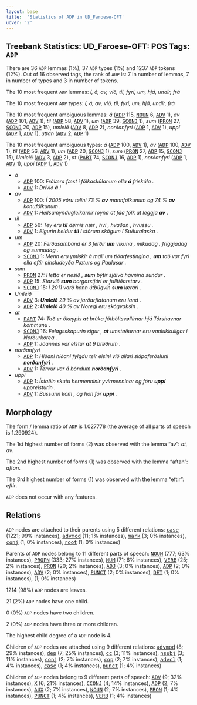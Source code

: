 ```yaml
---
layout: base
title:  'Statistics of ADP in UD_Faroese-OFT'
udver: '2'
---
```


## Treebank Statistics: UD_Faroese-OFT: POS Tags: `ADP`

There are 36 `ADP` lemmas (1%), 37 `ADP` types (1%) and 1237 `ADP` tokens (12%).
Out of 16 observed tags, the rank of `ADP` is: 7 in number of lemmas, 7 in number of types and 3 in number of tokens.

The 10 most frequent `ADP` lemmas: <em>í, á, av, við, til, fyri, um, hjá, undir, frá</em>

The 10 most frequent `ADP` types:  <em>í, á, av, við, til, fyri, um, hjá, undir, frá</em>

The 10 most frequent ambiguous lemmas: <em>á</em> (<tt><a href="fo_oft-pos-ADP.html">ADP</a></tt> 115, <tt><a href="fo_oft-pos-NOUN.html">NOUN</a></tt> 6, <tt><a href="fo_oft-pos-ADV.html">ADV</a></tt> 1), <em>av</em> (<tt><a href="fo_oft-pos-ADP.html">ADP</a></tt> 101, <tt><a href="fo_oft-pos-ADV.html">ADV</a></tt> 1), <em>til</em> (<tt><a href="fo_oft-pos-ADP.html">ADP</a></tt> 58, <tt><a href="fo_oft-pos-ADV.html">ADV</a></tt> 1), <em>um</em> (<tt><a href="fo_oft-pos-ADP.html">ADP</a></tt> 39, <tt><a href="fo_oft-pos-SCONJ.html">SCONJ</a></tt> 1), <em>sum</em> (<tt><a href="fo_oft-pos-PRON.html">PRON</a></tt> 27, <tt><a href="fo_oft-pos-SCONJ.html">SCONJ</a></tt> 20, <tt><a href="fo_oft-pos-ADP.html">ADP</a></tt> 15), <em>umleið</em> (<tt><a href="fo_oft-pos-ADV.html">ADV</a></tt> 8, <tt><a href="fo_oft-pos-ADP.html">ADP</a></tt> 2), <em>norðanfyri</em> (<tt><a href="fo_oft-pos-ADP.html">ADP</a></tt> 1, <tt><a href="fo_oft-pos-ADV.html">ADV</a></tt> 1), <em>uppí</em> (<tt><a href="fo_oft-pos-ADP.html">ADP</a></tt> 1, <tt><a href="fo_oft-pos-ADV.html">ADV</a></tt> 1), <em>uttan</em> (<tt><a href="fo_oft-pos-ADV.html">ADV</a></tt> 2, <tt><a href="fo_oft-pos-ADP.html">ADP</a></tt> 1)

The 10 most frequent ambiguous types:  <em>á</em> (<tt><a href="fo_oft-pos-ADP.html">ADP</a></tt> 100, <tt><a href="fo_oft-pos-ADV.html">ADV</a></tt> 1), <em>av</em> (<tt><a href="fo_oft-pos-ADP.html">ADP</a></tt> 100, <tt><a href="fo_oft-pos-ADV.html">ADV</a></tt> 1), <em>til</em> (<tt><a href="fo_oft-pos-ADP.html">ADP</a></tt> 56, <tt><a href="fo_oft-pos-ADV.html">ADV</a></tt> 1), <em>um</em> (<tt><a href="fo_oft-pos-ADP.html">ADP</a></tt> 20, <tt><a href="fo_oft-pos-SCONJ.html">SCONJ</a></tt> 1), <em>sum</em> (<tt><a href="fo_oft-pos-PRON.html">PRON</a></tt> 27, <tt><a href="fo_oft-pos-ADP.html">ADP</a></tt> 15, <tt><a href="fo_oft-pos-SCONJ.html">SCONJ</a></tt> 15), <em>Umleið</em> (<tt><a href="fo_oft-pos-ADV.html">ADV</a></tt> 3, <tt><a href="fo_oft-pos-ADP.html">ADP</a></tt> 2), <em>at</em> (<tt><a href="fo_oft-pos-PART.html">PART</a></tt> 74, <tt><a href="fo_oft-pos-SCONJ.html">SCONJ</a></tt> 16, <tt><a href="fo_oft-pos-ADP.html">ADP</a></tt> 1), <em>norðanfyri</em> (<tt><a href="fo_oft-pos-ADP.html">ADP</a></tt> 1, <tt><a href="fo_oft-pos-ADV.html">ADV</a></tt> 1), <em>uppí</em> (<tt><a href="fo_oft-pos-ADP.html">ADP</a></tt> 1, <tt><a href="fo_oft-pos-ADV.html">ADV</a></tt> 1)


* <em>á</em>
  * <tt><a href="fo_oft-pos-ADP.html">ADP</a></tt> 100: <em>Frálæra fæst í fólkaskúlanum ella <b>á</b> frískúla .</em>
  * <tt><a href="fo_oft-pos-ADV.html">ADV</a></tt> 1: <em>Drívið <b>á</b> !</em>
* <em>av</em>
  * <tt><a href="fo_oft-pos-ADP.html">ADP</a></tt> 100: <em>Í 2005 vóru tølini 73 % <b>av</b> mannfólkunum og 74 % <b>av</b> konufólkunum .</em>
  * <tt><a href="fo_oft-pos-ADV.html">ADV</a></tt> 1: <em>Heilsumyndugleikarnir royna at fáa fólk at leggja <b>av</b> .</em>
* <em>til</em>
  * <tt><a href="fo_oft-pos-ADP.html">ADP</a></tt> 56: <em>Tey eru <b>til</b> dømis nær , hví , hvaðan , hvussu .</em>
  * <tt><a href="fo_oft-pos-ADV.html">ADV</a></tt> 1: <em>Elgurin heldur <b>til</b> í stórum skógum í Suðuralaska .</em>
* <em>um</em>
  * <tt><a href="fo_oft-pos-ADP.html">ADP</a></tt> 20: <em>Ferðasamband er 3 ferðir <b>um</b> vikuna , mikudag , fríggjadag og sunnudag .</em>
  * <tt><a href="fo_oft-pos-SCONJ.html">SCONJ</a></tt> 1: <em>Menn eru ymiskir á máli um tíðarfestingina , <b>um</b> tað var fyri ella eftir pínsludeyða Pæturs og Paulusar .</em>
* <em>sum</em>
  * <tt><a href="fo_oft-pos-PRON.html">PRON</a></tt> 27: <em>Hetta er nesið , <b>sum</b> býtir sjálva havnina sundur .</em>
  * <tt><a href="fo_oft-pos-ADP.html">ADP</a></tt> 15: <em>Starvið <b>sum</b> borgarstjóri er fulltíðarstarv .</em>
  * <tt><a href="fo_oft-pos-SCONJ.html">SCONJ</a></tt> 15: <em>Í 2011 varð hann útbúgvin <b>sum</b> lærari .</em>
* <em>Umleið</em>
  * <tt><a href="fo_oft-pos-ADV.html">ADV</a></tt> 3: <em><b>Umleið</b> 29 % av jarðarflatanum eru land .</em>
  * <tt><a href="fo_oft-pos-ADP.html">ADP</a></tt> 2: <em><b>Umleið</b> 40 % av Noregi eru skógvaksin .</em>
* <em>at</em>
  * <tt><a href="fo_oft-pos-PART.html">PART</a></tt> 74: <em>Tað er ókeypis <b>at</b> brúka fótbóltsvøllirnar hjá Tórshavnar kommunu .</em>
  * <tt><a href="fo_oft-pos-SCONJ.html">SCONJ</a></tt> 16: <em>Felagsskapurin sigur , <b>at</b> umstøðurnar eru vanlukkuligar í Norðurkorea .</em>
  * <tt><a href="fo_oft-pos-ADP.html">ADP</a></tt> 1: <em>Jóannes var elstur <b>at</b> 9 brøðrum .</em>
* <em>norðanfyri</em>
  * <tt><a href="fo_oft-pos-ADP.html">ADP</a></tt> 1: <em>Hiðani hiðani fylgdu teir eisini við allari skipaferðsluni <b>norðanfyri</b> .</em>
  * <tt><a href="fo_oft-pos-ADV.html">ADV</a></tt> 1: <em>Tørvur var á bóndum <b>norðanfyri</b> .</em>
* <em>uppí</em>
  * <tt><a href="fo_oft-pos-ADP.html">ADP</a></tt> 1: <em>Ístaðin skutu hermenninir yvirmenninar og fóru <b>uppí</b> uppreisturin .</em>
  * <tt><a href="fo_oft-pos-ADV.html">ADV</a></tt> 1: <em>Bussurin kom , og hon fór <b>uppí</b> .</em>

## Morphology

The form / lemma ratio of `ADP` is 1.027778 (the average of all parts of speech is 1.290924).

The 1st highest number of forms (2) was observed with the lemma “av”: <em>at, av</em>.

The 2nd highest number of forms (1) was observed with the lemma “aftan”: <em>aftan</em>.

The 3rd highest number of forms (1) was observed with the lemma “eftir”: <em>eftir</em>.

`ADP` does not occur with any features.


## Relations

`ADP` nodes are attached to their parents using 5 different relations: <tt><a href="fo_oft-dep-case.html">case</a></tt> (1221; 99% instances), <tt><a href="fo_oft-dep-advmod.html">advmod</a></tt> (11; 1% instances), <tt><a href="fo_oft-dep-mark.html">mark</a></tt> (3; 0% instances), <tt><a href="fo_oft-dep-conj.html">conj</a></tt> (1; 0% instances), <tt><a href="fo_oft-dep-root.html">root</a></tt> (1; 0% instances)

Parents of `ADP` nodes belong to 11 different parts of speech: <tt><a href="fo_oft-pos-NOUN.html">NOUN</a></tt> (777; 63% instances), <tt><a href="fo_oft-pos-PROPN.html">PROPN</a></tt> (333; 27% instances), <tt><a href="fo_oft-pos-NUM.html">NUM</a></tt> (71; 6% instances), <tt><a href="fo_oft-pos-VERB.html">VERB</a></tt> (25; 2% instances), <tt><a href="fo_oft-pos-PRON.html">PRON</a></tt> (20; 2% instances), <tt><a href="fo_oft-pos-ADJ.html">ADJ</a></tt> (3; 0% instances), <tt><a href="fo_oft-pos-ADP.html">ADP</a></tt> (2; 0% instances), <tt><a href="fo_oft-pos-ADV.html">ADV</a></tt> (2; 0% instances), <tt><a href="fo_oft-pos-PUNCT.html">PUNCT</a></tt> (2; 0% instances), <tt><a href="fo_oft-pos-DET.html">DET</a></tt> (1; 0% instances),  (1; 0% instances)

1214 (98%) `ADP` nodes are leaves.

21 (2%) `ADP` nodes have one child.

0 (0%) `ADP` nodes have two children.

2 (0%) `ADP` nodes have three or more children.

The highest child degree of a `ADP` node is 4.

Children of `ADP` nodes are attached using 9 different relations: <tt><a href="fo_oft-dep-advmod.html">advmod</a></tt> (8; 29% instances), <tt><a href="fo_oft-dep-dep.html">dep</a></tt> (7; 25% instances), <tt><a href="fo_oft-dep-cc.html">cc</a></tt> (3; 11% instances), <tt><a href="fo_oft-dep-nsubj.html">nsubj</a></tt> (3; 11% instances), <tt><a href="fo_oft-dep-conj.html">conj</a></tt> (2; 7% instances), <tt><a href="fo_oft-dep-cop.html">cop</a></tt> (2; 7% instances), <tt><a href="fo_oft-dep-advcl.html">advcl</a></tt> (1; 4% instances), <tt><a href="fo_oft-dep-case.html">case</a></tt> (1; 4% instances), <tt><a href="fo_oft-dep-punct.html">punct</a></tt> (1; 4% instances)

Children of `ADP` nodes belong to 9 different parts of speech: <tt><a href="fo_oft-pos-ADV.html">ADV</a></tt> (9; 32% instances), <tt><a href="fo_oft-pos-X.html">X</a></tt> (6; 21% instances), <tt><a href="fo_oft-pos-CCONJ.html">CCONJ</a></tt> (4; 14% instances), <tt><a href="fo_oft-pos-ADP.html">ADP</a></tt> (2; 7% instances), <tt><a href="fo_oft-pos-AUX.html">AUX</a></tt> (2; 7% instances), <tt><a href="fo_oft-pos-NOUN.html">NOUN</a></tt> (2; 7% instances), <tt><a href="fo_oft-pos-PRON.html">PRON</a></tt> (1; 4% instances), <tt><a href="fo_oft-pos-PUNCT.html">PUNCT</a></tt> (1; 4% instances), <tt><a href="fo_oft-pos-VERB.html">VERB</a></tt> (1; 4% instances)

